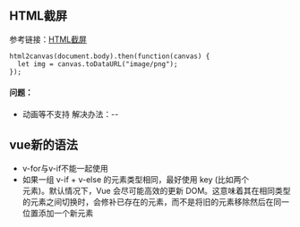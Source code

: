 
## HTML截屏

参考链接：[HTML截屏](http://html2canvas.hertzen.com/)

```
html2canvas(document.body).then(function(canvas) {
  let img = canvas.toDataURL("image/png");
});
```

#### 问题：
- 动画等不支持
解决办法：--

## vue新的语法

- v-for与v-if不能一起使用
- 如果一组 v-if + v-else 的元素类型相同，最好使用 key (比如两个 <div> 元素)。默认情况下，Vue 会尽可能高效的更新 DOM。这意味着其在相同类型的元素之间切换时，会修补已存在的元素，而不是将旧的元素移除然后在同一位置添加一个新元素

